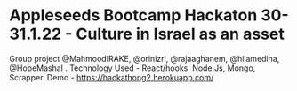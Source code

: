 # Appleseeds Bootcamp Hackaton 30-31.1.22 - Culture in Israel as an asset
Group project @MahmoodIRAKE, @orinizri, @rajaaghanem, @hilamedina, @HopeMashal .
Technology Used - React/hooks, Node.Js, Mongo, Scrapper.
Demo - https://hackathong2.herokuapp.com/
